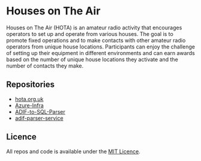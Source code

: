 # Houses on The Air

Houses on The Air (HOTA) is an amateur radio activity that encourages operators to set up and operate from various houses. The goal is to promote fixed operations and to make contacts with other amateur radio operators from unique house locations. Participants can enjoy the challenge of setting up their equipment in different environments and can earn awards based on the number of unique house locations they activate and the number of contacts they make.

## Repositories

* [hota.org.uk](https://github.com/Houses-on-The-Air/hota.org.uk) 
* [Azure-Infra](https://github.com/Houses-on-The-Air/Azure-Infra)
* [ADIF-to-SQL-Parser](https://github.com/Houses-on-The-Air/ADIF-to-SQL-Parser)
* [adif-parser-service](https://github.com/Houses-on-The-Air/adif-parser-service)

## Licence

All repos and code is available under the [MIT Licence](https://opensource.org/license/mit).
